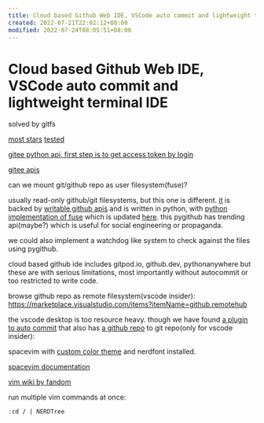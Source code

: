 ```yaml
---
title: Cloud based Github Web IDE, VSCode auto commit and lightweight terminal IDE
created: 2022-07-21T22:02:12+08:00
modified: 2022-07-24T08:05:51+08:00
---
```


# Cloud based Github Web IDE, VSCode auto commit and lightweight terminal IDE

solved by gitfs


[most stars](https://github.com/presslabs/gitfs)
[tested](https://github.com/semk/GitFS)

[gitee python api, first step is to get access token by login](https://gitee.com/wuyu15255872976/gitee-python-client/tree/master/gitee_client/apis)

[gitee apis](https://gitee.com/api/v5/swagger#/postV5ReposOwnerRepoContentsPath)

can we mount git/github repo as user filesystem(fuse)?

usually read-only github/git filesystems, but this one is different. [it](https://github.com/danishprakash/githubfs) is backed by [writable github apis](https://pygithub.readthedocs.io/en/latest/examples/Repository.html#update-a-file-in-the-repository) and is written in python, with [python implementation of fuse](https://github.com/terencehonles/fusepy) which is updated [here](https://github.com/fusepy/fusepy). this pygithub has trending api(maybe?) which is useful for social engineering or propaganda.

we could also implement a watchdog like system to check against the files using pygithub.

cloud based github ide includes gitpod.io, github.dev, pythonanywhere but these are with serious limitations, most importantly without autocommit or too restricted to write code.

browse github repo as remote filesystem(vscode insider):
https://marketplace.visualstudio.com/items?itemName=github.remotehub

the vscode desktop is too resource heavy. though we have found [a plugin to auto commit](https://marketplace.visualstudio.com/items?itemName=emjio.git-auto-commit) that also has [a github repo](https://github.com/emjio/git-auto-commit) to git repo(only for vscode insider):

spacevim with [custom color theme](https://github.com/jordst/colorscheme) and nerdfont installed.

[spacevim documentation](https://spacevim.org/documentation/)

[vim wiki by fandom](https://vim.fandom.com/wiki)

run multiple vim commands at once:
```vimscript
:cd / | NERDTree
```
